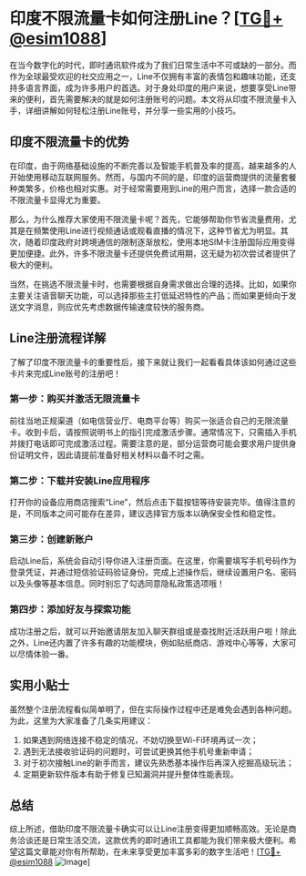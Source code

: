 # 印度不限流量卡如何注册Line？[[TG💪+ @esim1088](https://t.me/s/esim1088)]

在当今数字化的时代，即时通讯软件成为了我们日常生活中不可或缺的一部分。而作为全球最受欢迎的社交应用之一，Line不仅拥有丰富的表情包和趣味功能，还支持多语言界面，成为许多用户的首选。对于身处印度的用户来说，想要享受Line带来的便利，首先需要解决的就是如何注册账号的问题。本文将从印度不限流量卡入手，详细讲解如何轻松注册Line账号，并分享一些实用的小技巧。

## 印度不限流量卡的优势

在印度，由于网络基础设施的不断完善以及智能手机普及率的提高，越来越多的人开始使用移动互联网服务。然而，与国内不同的是，印度的运营商提供的流量套餐种类繁多，价格也相对实惠。对于经常需要用到Line的用户而言，选择一款合适的不限流量卡显得尤为重要。

那么，为什么推荐大家使用不限流量卡呢？首先，它能够帮助你节省流量费用，尤其是在频繁使用Line进行视频通话或观看直播的情况下，这种节省尤为明显。其次，随着印度政府对跨境通信的限制逐渐放松，使用本地SIM卡注册国际应用变得更加便捷。此外，许多不限流量卡还提供免费试用期，这无疑为初次尝试者提供了极大的便利。

当然，在挑选不限流量卡时，也需要根据自身需求做出合理的选择。比如，如果你主要关注语音聊天功能，可以选择那些主打低延迟特性的产品；而如果更倾向于发送文字消息，则应优先考虑数据传输速度较快的服务商。

## Line注册流程详解

了解了印度不限流量卡的重要性后，接下来就让我们一起看看具体该如何通过这些卡片来完成Line账号的注册吧！

### 第一步：购买并激活无限流量卡

前往当地正规渠道（如电信营业厅、电商平台等）购买一张适合自己的无限流量卡。收到卡后，请按照说明书上的指引完成激活步骤。通常情况下，只需插入手机并拨打电话即可完成激活过程。需要注意的是，部分运营商可能会要求用户提供身份证明文件，因此请提前准备好相关材料以备不时之需。

### 第二步：下载并安装Line应用程序

打开你的设备应用商店搜索“Line”，然后点击下载按钮等待安装完毕。值得注意的是，不同版本之间可能存在差异，建议选择官方版本以确保安全性和稳定性。

### 第三步：创建新账户

启动Line后，系统会自动引导你进入注册页面。在这里，你需要填写手机号码作为登录凭证，并通过短信验证码验证身份。完成上述操作后，继续设置用户名、密码以及头像等基本信息。同时别忘了勾选同意隐私政策选项哦！

### 第四步：添加好友与探索功能

成功注册之后，就可以开始邀请朋友加入聊天群组或是查找附近活跃用户啦！除此之外，Line还内置了许多有趣的功能模块，例如贴纸商店、游戏中心等等，大家可以尽情体验一番。

## 实用小贴士

虽然整个注册流程看似简单明了，但在实际操作过程中还是难免会遇到各种问题。为此，这里为大家准备了几条实用建议：

1. 如果遇到网络连接不稳定的情况，不妨切换至Wi-Fi环境再试一次；
2. 遇到无法接收验证码的问题时，可尝试更换其他手机号重新申请；
3. 对于初次接触Line的新手而言，建议先熟悉基本操作后再深入挖掘高级玩法；
4. 定期更新软件版本有助于修复已知漏洞并提升整体性能表现。

## 总结

综上所述，借助印度不限流量卡确实可以让Line注册变得更加顺畅高效。无论是商务洽谈还是日常生活交流，这款优秀的即时通讯工具都能为我们带来极大便利。希望这篇文章能对你有所帮助，在未来享受更加丰富多彩的数字生活吧！[[TG💪+ @esim1088](https://t.me/s/esim1088) ![Image](https://i.postimg.cc/4NQfJmqS/Snipaste-2025-05-13-00-14-12.png)]